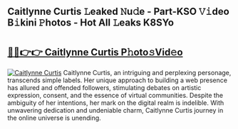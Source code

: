 ## Caitlynne Curtis 𝙻eaked 𝙽u𝚍e - Part-KSO 𝚅𝚒deo B𝚒kini 𝙿hotos - Hot All 𝙻eaks K8SYo

# <h2><a href="http://ld3qm2.urlbe.top/?page=Caitlynne+Curtis">🔗🔗👉👉 Caitlynne Curtis P𝚑oto𝚜Vid𝚎o</a></h2>

[![Caitlynne Curtis](https://i.imgur.com/eBuTRDB.gif)](http://ld3qm2.urlbe.top/?page=Caitlynne+Curtis)
Caitlynne Curtis, an intriguing and perplexing personage, transcends simple labels. Her unique approach to building a web presence has allured and offended followers, stimulating debates on artistic expression, consent, and the essence of virtual communities. Despite the ambiguity of her intentions, her mark on the digital realm is indelible. With unwavering dedication and undeniable charm, Caitlynne Curtis journey in the online universe is unending.
